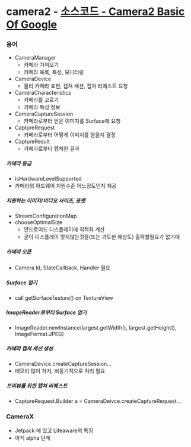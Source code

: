 # camera2 - [소스코드 - Camera2 Basic Of Google](https://github.com/googlearchive/android-Camera2Basic)

### 용어
* CameraManager
  * 카메라 가져오기
  * 카메라 목록, 특성, 모니터링
* CameraDevice
  * 물리 카메라 표현, 캡쳐 세션, 캡처 리퀘스트 요청
* CameraCharacteristics
  * 카메라를 고르기
  * 카메라 특성 정보
* CameraCaptureSession
  * 카메라로부터 얻은 이미지를 Surface에 요청
* CaptureRequest
  * 카메라로부터 어떻게 이미지를 얻을지 결정
* CaptureResult
  * 카메라로부터 캡쳐한 결과
##### 카메라 등급
* isHardwareLevelSupported
* 카메라의 하드웨어 지원수준 어느정도인지 제공
##### 지원하는 이미지/비디오 사이즈, 포멧 
* StreamConfigurationMap
* chooseOptimalSize
  * 안드로이드 디스플레이에 최적화 계산
  * 굳이 디스플레이 맞지않는것을(또는 과도한 해상도) 출력할필요가 없기에
##### 카메라 오픈
* Camera Id, StateCallback, Handler 필요
##### Surface 얻기
* call getSurfaceTesture() on TextureView
##### ImageReader로부터 Surface 얻기
* ImageReader.newInstance(largest.getWidth(), largest.getHeight(), ImageFormat.JPEG)
##### 카메라 캡쳐 세선 생성
* CameraDevice.createCaptureSession...
* 메모리 많이 차지, 비동기적으로 처리 필요
##### 프리뷰를 위한 캡쳐 리퀘스트
* CaptureRequest.Builder a = CameraDeivce.createCaptureRequest...





### CameraX
* Jetpack 에 있고 Lifeaware의 특징
* 아직 alpha 단계
